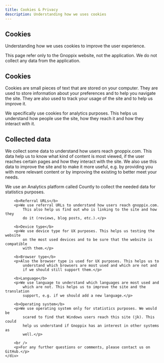 ```yaml
---
title: Cookies & Privacy
description: Understanding how we uses cookies
---
```


<section class="heading">
  <div class="container large">
    <h1>Cookies</h1>
    <p>Understanding how we uses cookies to improve the user experience.</p>
    <div class="warning">
      <p>This page refer only to the Gnoppix website, not the application. We
        do not collect any data from the application.</p>
    </div>
  </div>
</section>

<section class="page">
    <div class="container large">
        <h2>Cookies</h2>
        <p>Cookies are small pieces of text that are stored on your computer. 
            They are used to store information about your preferences and 
            to help you navigate the site. They are also used to track your usage 
            of the site and to help us improve it.
        </p>
        <p>We specifically use cookies for analytics purposes. This helps us
            understand how people use the site, how they reach it and how they
            interact with it.</p>
        <h2>Collected data</h2>
        <p>We collect some data to understand how users reach gnoppix.com. 
            This data help us to know what kind of content is most viewed, if
            the user reaches certain pages and how they interact with the site.
            We also use this data to improve the site and to make it more
            useful, e.g. by providing you with more relevant content or by
            improving the existing to better meet your needs.</p>
        <p>We use an Analytics platform called Countly to collect the needed
            data for statistics purposes.</p>
            
        <b>Referral URLs</b>
        <p>We use referral URLs to understand how users reach gnoppix.com.
            This also help us find out who is linking to the site and how they
            do it (reviews, blog posts, etc.).</p>
        
        <b>Device type</b>
        <p>We use device type for UX purposes. This helps us testing the website
            on the most used devices and to be sure that the website is compatible
            with them.</p>
        
        <b>Browser type</b>
        <p>Also the browser type is used for UX purposes. This helps us to
            understand which browsers are most used and which are not and
            if we should still support them.</p>
        
        <b>Language</b>
        <p>We use language to understand which languages are most used and
            which are not. This helps us to improve the site and the translation
            support, e.g. if we should add a new language.</p>
        
        <b>Operating system</b>
        <p>We use operating system only for statistics purposes. We would be 
            scared to find that Windows users reach this site (jk). This could
            help us understand if Gnoppix has an interest in other systems as 
            well.</p>
        
        <br />
        <p>For any further questions or comments, please contact us on GitHub.</p>
    </div>
</section>
